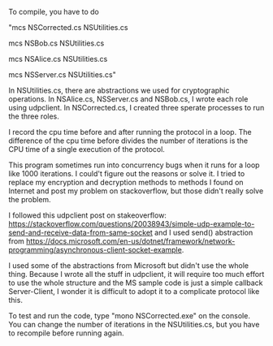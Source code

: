 To compile, you have to do 

"mcs NSCorrected.cs NSUtilities.cs 

mcs NSBob.cs NSUtilities.cs 

mcs NSAlice.cs NSUtilities.cs 

mcs NSServer.cs NSUtilities.cs"

In NSUtilities.cs, there are abstractions we used for cryptographic operations.
In NSAlice.cs, NSServer.cs and NSBob.cs, I wrote each role using udpclient.
In NSCorrected.cs, I created three sperate processes to run the three roles.

I record the cpu time before and after running the protocol in a loop. The difference of the cpu time before  divides the number of iterations is the CPU time of a single execution of the protocol.

This program sometimes run into concurrency bugs when it runs for a loop like 1000 iterations. I could't figure out the reasons or solve it. I tried to replace my encryption and decryption methods to methods I found on Internet and post my problem on stackoverflow, but those didn't really solve the problem. 

I followed this udpclient post on stakeoverflow: https://stackoverflow.com/questions/20038943/simple-udp-example-to-send-and-receive-data-from-same-socket and I used send() abstraction from https://docs.microsoft.com/en-us/dotnet/framework/network-programming/asynchronous-client-socket-example.

I used some of the abstractions from Microsoft but didn't use the whole thing. Because I wrote all the stuff in udpclient, it will require too much effort to use the whole structure and the MS sample code is just a simple callback Server-Client, I wonder it is difficult to adopt it to a complicate protocol like this.

To test and run the code, type "mono NSCorrected.exe" on the console. You can change the number of iterations in the NSUtilities.cs, but you have to recompile before running again.